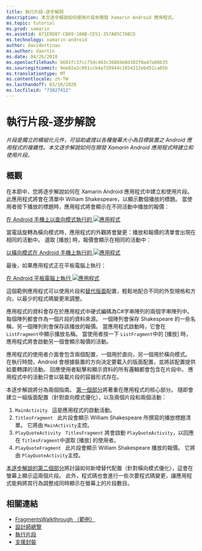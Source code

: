 ```yaml
---
title: 執行片段-逐步解說
description: 本文逐步解說如何使用片段來開發 Xamarin Android 應用程式。
ms.topic: tutorial
ms.prod: xamarin
ms.assetid: A71E9D87-CB69-10AB-CE51-357A05C76BCD
ms.technology: xamarin-android
author: davidortinau
ms.author: daortin
ms.date: 04/26/2018
ms.openlocfilehash: b601fc37cc75dcd43c3688de8d302f0a47a06b35
ms.sourcegitcommit: 9ee02a2c091ccb4a728944c1854312ebd51ca05b
ms.translationtype: MT
ms.contentlocale: zh-TW
ms.lasthandoff: 03/10/2020
ms.locfileid: "73027412"
---
```

# <a name="implementing-fragments---walkthrough"></a>執行片段-逐步解說

_片段是獨立的模組化元件，可協助處理以各種螢幕大小為目標裝置之 Android 應用程式的複雜性。本文逐步解說如何在開發 Xamarin Android 應用程式時建立和使用片段。_

## <a name="overview"></a>概觀

在本節中，您將逐步解說如何在 Xamarin Android 應用程式中建立和使用片段。 此應用程式將會在清單中 William Shakespeare，以顯示數個播放的標題。 當使用者按下播放的標題時，應用程式將會顯示在不同活動中播放的報價：

[在 Android 手機上以直向模式執行的 ![應用程式](./images/intro-screenshot-phone-sml.png)](./images/intro-screenshot-phone.png#lightbox)

當電話旋轉為橫向模式時，應用程式的外觀將會變更：播放和報價的清單會出現在相同的活動中。 選取 [播放] 時，報價會顯示在相同的活動中：

[以橫向模式在 Android 手機上執行的 ![應用程式](./images/intro-screenshot-phone-land-sml.png)](./images/intro-screenshot-phone-land.png#lightbox)

最後，如果應用程式正在平板電腦上執行：

[在 Android 平板電腦上執行 ![應用程式](./images/intro-screenshot-tablet-sml.png)](./images/intro-screenshot-tablet.png#lightbox)

這個範例應用程式可以使用片段和[替代版面](/xamarin/android/app-fundamentals/resources-in-android/alternate-resources)配置，輕鬆地配合不同的外型規格和方向，以最少的程式碼變更來調整。

應用程式的資料會存在於應用程式中硬式編碼為C#字串陣列的兩個字串陣列中。 每個陣列都會作為一個片段的資料來源。  一個陣列會保存 Shakespeare 的一些名稱，另一個陣列則會保存該播放的報價。 當應用程式啟動時，它會在 `ListFragment`中顯示播放名稱。 當使用者按一下 `ListFragment`中的 [播放] 時，應用程式將會啟動另一個會顯示報價的活動。

應用程式的使用者介面會包含兩個配置，一個用於直向，另一個用於橫向模式。 在執行時間，Android 會根據裝置的方向決定要載入的版面配置，並將該配置提供給要轉譯的活動。 回應使用者點擊和顯示資料的所有邏輯都會包含在片段中。 應用程式中的活動只會以裝載片段的容器形式存在。

本逐步解說將分為兩個指南。 [第一個部分](./walkthrough.md)將著重在應用程式的核心部分。 隨即會建立一組版面配置（針對直向模式優化），以及兩個片段和兩個活動：

1. `MainActivity` &nbsp; 這是應用程式的啟動活動。
1. `TitlesFragment` &nbsp; 此片段會顯示 William Shakespeare 所撰寫的播放標題清單。 它將由 `MainActivity`主控。
1. `PlayQuoteActivity` &nbsp; `TitlesFragment` 將會啟動 `PlayQuoteActivity`，以回應在 `TitlesFragment`中選取 [播放] 的使用者。
1. `PlayQuoteFragment` &nbsp; 此片段會顯示 William Shakespeare 播放的報價。 它將由 `PlayQuoteActivity`主控。

[本逐步解說的第二個部分](./walkthrough-landscape.md)將討論如何新增替代配置（針對橫向模式優化），這會在螢幕上顯示這兩個片段。 此外，程式碼也會進行一些次要程式碼變更，讓應用程式能夠將其行為調整成同時顯示在螢幕上的片段數目。

## <a name="related-links"></a>相關連結

- [FragmentsWalkthrough （範例）](https://docs.microsoft.com/samples/xamarin/monodroid-samples/fragmentswalkthrough)
- [設計師總覽](~/android/user-interface/android-designer/index.md)
- [執行片段](https://developer.android.com/guide/topics/fundamentals/fragments.html)
- [支援封裝](https://developer.android.com/sdk/compatibility-library.html)
